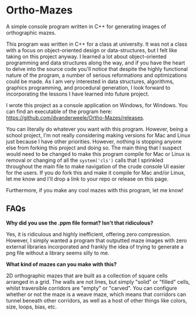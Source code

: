# Ortho-Mazes
A simple console program written in C++ for generating images of orthographic mazes.

This program was written in C++ for a class at university. It was not a class with a focus on object-oriented design or data-structures, but I felt like taking on this project anyway. I learned a lot about object-oriented programming and data structures along the way, and if you have the heart to delve into the source code you'll notice that despite the highly functional nature of the program, a number of serious reformations and optimizations could be made. As I am very interested in data structures, algorithms, graphics programming, and procedural generation, I look forward to incorporating the lessons I have learned into future project.

I wrote this project as a console application on Windows, for Windows. You can find an executable of the program here: https://github.com/dvanderweele/Ortho-Mazes/releases. 

You can literally do whatever you want with this program. However, being a school project, I'm not really considering making versions for Mac and Linux just because I have other priorities. However, nothing is stopping anyone else from forking this project and doing so. The main thing that I suspect would need to be changed to make this program compile for Mac or Linux is removal or changing of all the `system('cls')` calls that I sprinkled throughout the main file to make navigation of the crude console UI easier for the users. If you do fork this and make it compile for Mac and/or Linux, let me know and I'll drop a link to your repo or release on this page.

Furthermore, if you make any cool mazes with this program, let me know!

## FAQs

**Why did you use the .ppm file format? Isn't that ridiculous?**

Yes, it is ridiculous and highly inefficient, offering zero compression. However, I simply wanted a program that outputted maze images with zero external libraries incorporated and frankly the idea of trying to generate a png file without a library seems silly to me.

**What kind of mazes can you make with this?**

2D orthographic mazes that are built as a collection of square cells arranged in a grid. The walls are not lines, but simply "solid" or "filled" cells, whilst traversible corridors are "empty" or "carved". You can configure whether or not the maze is a weave maze, which means that corridors can tunnel beneath other corridors, as well as a host of other things like colors, size, loops, bias, etc.

